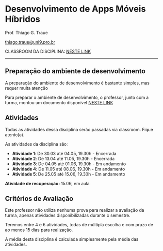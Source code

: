 # Desenvolvimento de Apps Móveis Híbridos

Prof. Thiago G. Traue

thiago.traue@uni9.pro.br

CLASSROOM DA DISCIPLINA: [NESTE LINK](https://classroom.google.com/c/NDY1OTg2MzM1MzU1?cjc=ymtuqf7)

---

## Preparação do ambiente de desenvolvimento

A preparação do ambiente de desenvolvimento é bastante simples, mas requer muita atenção

Para preparar o ambiente de desenvolvimento, o professor, junto com a turma, montou um documento disponível [NESTE LINK](https://docs.google.com/document/d/1hiHuZm_bghn95xhtBBpJNTOiINMZrdsZNfVft5JIksQ/edit?usp=sharing)

## Atividades

Todas as atividades dessa disciplina serão passadas via classroom. Fique atento(a).

As atividades da disciplina são:

- **Atividade 1**: De 30.03 até 04.05, 19.30h - Encerrada
- **Atividade 2**: De 13.04 até 11.05, 19.30h - Encerrada
- **Atividade 3**: De 04.05 até 01.06, 19.30h - Em andamento
- **Atividade 4**: De 11.05 até 08.06, 19.30h - Em andamento
- **Atividade 5**: De 25.05 até 15.06, 19.30h - Em andamento

**Atividade de recuperação:** 15.06, em aula

## Critérios de Avaliação

Este professor não utiliza nenhuma prova para realizar a avaliação da turma, apenas atividades disponibilizadas durante o semestre.

Teremos entre 4 e 6 atividades, todas de múltipla escolha e com prazo de ao menos 15 dias para realização.

A média desta disciplina é calculada simplesmente pela média das atividades.
